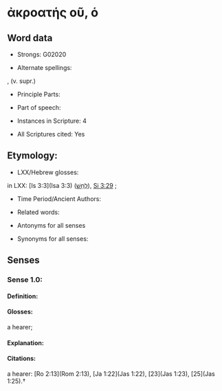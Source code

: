 # ἀκροατής οῦ, ὁ

<!-- Status: S2=NeedsEdits -->
<!-- Lexica used for edits:   -->

## Word data

* Strongs: G02020

* Alternate spellings:

,  (v. supr.) 

* Principle Parts: 


* Part of speech: 


* Instances in Scripture: 4

* All Scriptures cited: Yes

## Etymology: 


* LXX/Hebrew glosses: 

in LXX: [Is 3:3](Isa 3:3) ([לַחַשׁ](//en-uhl/H3908)), [Si 3:29](Sir.3.29) ; 

* Time Period/Ancient Authors: 


* Related words: 

* Antonyms for all senses

* Synonyms for all senses: 


## Senses 


### Sense  1.0: 

#### Definition: 

#### Glosses: 

a hearer; 

#### Explanation: 


#### Citations: 

a hearer: [Ro 2:13](Rom 2:13), [Ja 1:22](Jas 1:22), [23](Jas 1:23), [25](Jas 1:25).†
